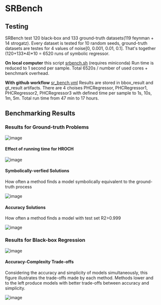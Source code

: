 # SRBench

## Testing

SRBench test 120 black-box and 133 ground-truth datasets(119 feynman + 14 strogatz). Every dataset is tested for 10 random seeds, 
ground-truth datasets are testes for 4 values of noise[0, 0.001, 0.01, 0.1]. That's together (120+133*4)*10 = 6520 runs of symbolic regressor. 

__On local computer__ this script [srbench.sh](https://github.com/janoPig/HROCH/blob/a892dedb18b67491b7b4ebb3c704d6b092a424bd/benchmarks/srbench.sh) (requires miniconda)
Run time is reduced to 1 second per sample. Total 6520s / number of used cores + benchmark overhead.

__With github workflow__ [sr_bench.yml](https://github.com/janoPig/HROCH/blob/a892dedb18b67491b7b4ebb3c704d6b092a424bd/.github/workflows/sr_bench.yml)
Results are stored in bbox_result and gt_result artifacts. There are 4 choises PHCRegressor, PHCRegressor1, PHCRegressor2, PHCRegressor3 with defined time 
per sample to 1s, 10s, 1m, 5m. Total run time from 47 min to 17 hours. 
  

## Benchmarking Results


### Results for Ground-truth Problems

![image](https://user-images.githubusercontent.com/75015989/212563885-45126499-11f9-4af9-8502-003e5d7fbf33.png)

#### Effect of running time for HROCH

![image](https://user-images.githubusercontent.com/75015989/212563922-f6099e66-2865-4cab-84b1-a155eb4a6145.png)


#### Symbolically-verfied Solutions

How often a method finds a model symbolically equivalent to the ground-truth process

![image](https://user-images.githubusercontent.com/75015989/212563341-190f1746-1a29-49fe-8e5b-15dabfb555c9.png)


#### Accuracy Solutions

How often a method finds a model with test set R2>0.999

![image](https://user-images.githubusercontent.com/75015989/212563450-f7affb67-a5b5-44a1-9b49-656b581a4865.png)


### Results for Black-box Regression

![image](https://user-images.githubusercontent.com/75015989/212563809-a500e179-16a4-4e18-a2ab-1b7b697bb2b3.png)

#### Accuracy-Complexity Trade-offs

Considering the accuracy and simplicity of models simultaneously, this figure illustrates the trade-offs made by each method. 
Methods lower and to the left produce models with better trade-offs between accuracy and simplicity. 

![image](https://user-images.githubusercontent.com/75015989/212563824-3deb3ef8-33a0-411f-ab54-6391ce6687c3.png)
